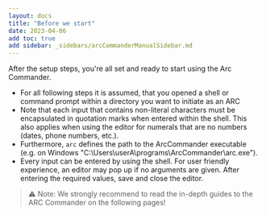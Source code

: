 ```yaml
---
layout: docs
title: "Before we start"
date: 2023-04-06
add toc: true
add sidebar: _sidebars/arcCommanderManualSidebar.md
---
```


After the setup steps, you're all set and ready to start using the Arc Commander. 

- For all following steps it is assumed, that you opened a shell or command prompt within a directory you want to initiate as an ARC
- Note that each input that contains non-literal characters must be encapsulated in quotation marks when entered within the shell. This also applies when using the editor for numerals that are no numbers (dates, phone numbers, etc.).
- Furthermore, `arc` defines the path to the ArcCommander executable (e.g. on Windows "C:\Users\userA\programs\ArcCommander\arc.exe").
- Every input can be entered by using the shell. For user friendly experience, an editor may pop up if no arguments are given. After entering the required values, save and close the editor.

> :warning: Note: We strongly recommend to read the in-depth guides to the ARC Commander on the following pages!
